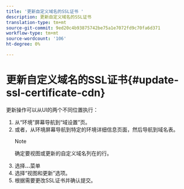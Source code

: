 ```yaml
---
title: '更新自定义域名的SSL证书 '
description: 更新自定义域名的SSL证书
translation-type: tm+mt
source-git-commit: 9ed20c4b93875742be75a1e7072fd9c70fa6d371
workflow-type: tm+mt
source-wordcount: '106'
ht-degree: 0%

---
```


# 更新自定义域名的SSL证书{#update-ssl-certificate-cdn}

更新操作可以从UI的两个不同位置执行：

1. 从“环境”屏幕导航到“域设置”页。
1. 或者，从环境屏幕导航到特定的环境详细信息页面，然后导航到域名表。
   >[!NOTE]
   >确定要视图或更新的自定义域名列在的行。
1. 选择&#x200B;**...**&#x200B;菜单
1. 选择“视图和更新”选项。
1. 根据需要更改SSL证书并确认提交。
